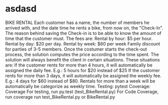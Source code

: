 # asdasd
BIKE RENTAL   Each customer has a name, the number of members he arrived with, and the date time he rents a bike, from now on, the "Check-In".  The reason behind saving the Check-in is to be able to know the amount of time that the customer must.  The fees are:  Rental by hour: $5 per hour. Rental by day: $20 per day. Rental by week: $60 per week Family discount for parties of 3-5 members.  Once the costumer starts the check-out process, the solution computes the price according to the time spent. The solution will always benefit the client in certain situations. These situations are:  If the customer rents for more than 4 hours, it will automatically be assigned the daily fee. E.g.: 5 hours for $20 instead of $25 If the customer rents for more than 3 days, it will automatically be assigned the weekly fee. E.g.: 4 days for $60 instead of $80. Rentals for more than a week will be automatically be categorize as weekly time.   Testing: pytest Coverage: Coverage For testing, run py.test (test_BikeRental.py) For Code Coverage, run coverage run test_BikeRental.py or BikeRental.py
